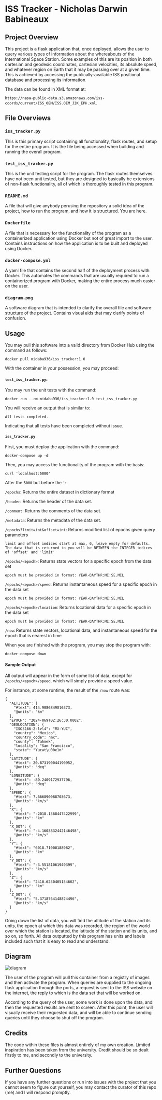# ISS Tracker - Nicholas Darwin Babineaux
## Project Overview
This project is a flask application that, once deployed, allows the user to query various types of information about the whereabouts of the International Space Station. Some examples of this are its position in both cartesian and geodesic coordinates, cartesian velocities, its absolute speed, and whatever region on Earth that it may be passing over at a given time. This is achieved by accessing the publically-available ISS positional database and processing its information.

The data can be found in XML format at: 

```https://nasa-public-data.s3.amazonaws.com/iss-coords/current/ISS_OEM/ISS.OEM_J2K_EPH.xml```.
## File Overviews
### ```iss_tracker.py```
This is this primary script containing all functionality, flask routes, and setup for the entire program. It is the file being accessed when building and running the overall program.
### ```test_iss_tracker.py```
This is the unit testing script for the program. The flask routes themselves have not been unit tested, but they are designed to basically be extensions of non-flask functionality, all of which is thoroughly tested in this program.
### ```README.md```
A file that will give anybody perusing the repository a solid idea of the project, how to run the program, and how it is structured. You are here.
### ```Dockerfile```
A file that is necessary for the functionality of the program as a containerized application using Docker but not of great import to the user. Contains instructions on how the application is to be built and deployed using Docker.
### ```docker-compose.yml```
A yaml file that contains the second half of the deployment process with Docker. This automates the commands that are usually required to run a containerized program with Docker, making the entire process much easier on the user. 
### ```diagram.png```
A software diagram that is intended to clarify the overall file and software structure of the project. Contains visual aids that may clarify points of confusion. 
## Usage
You may pull this software into a valid directory from Docker Hub using the command as follows: 
```
docker pull nidaba936/iss_tracker:1.0
```


With the container in your possession, you may proceed:

#### ```test_iss_tracker.py```:

You may run the unit tests with the command: 

```
docker run --rm nidaba936/iss_tracker:1.0 test_iss_tracker.py
```

You will receive an output that is similar to:
```
All tests completed.
```
Indicating that all tests have been completed without issue.

#### ```iss_tracker.py```

First, you must deploy the application with the command:
```
docker-compose up -d
```

Then, you may access the functionality of the program with the basis:
```
curl 'localhost:5000'
```
After the `5000` but before the ```'```:

`/epochs`: Returns the entire dataset in dictionary format

`/header`: Returns the header of the data set.

`/comment`: Returns the comments of the data set.

`/metadata`: Returns the metadata of the data set.

`/epochs?limit=int&offset=int`: Returns modified list of epochs given query parameters
```
limit and offset indices start at max, 0, leave empty for defaults.
The data that is returned to you will be BETWEEN the INTEGER indices of 'offset' and 'limit'

```

`/epochs/<epoch>`: Returns state vectors for a specific epoch from the data set
    
    epoch must be provided in format: YEAR-DAYTHR:MI:SE.MIL

`/epochs/<epoch>/speed`: Returns instantaneous speed for a specific epoch in the data set
```
epoch must be provided in format: YEAR-DAYTHR:MI:SE.MIL
```

`/epochs/<epoch>/location`: Returns locational data for a specific epoch in the data set
```
epoch must be provided in format: YEAR-DAYTHR:MI:SE.MIL
```

`/now`: Returns state vectors, locational data, and instantaneous speed for the epoch  that is nearest in time

When you are finished with the program, you may stop the program with:
```
docker-compose down
```
#### Sample Output

All output will appear in the form of some list of data, except for `/epochs/<epoch>/speed`, which will simply provide a speed value.

For instance, at some runtime, the result of the `/now` route was:

```
{
  "ALTITUDE": {
    "#text": 414.9086849816373,
    "@units": "km"
  },
  "EPOCH": "2024-069T02:26:30.000Z",
  "GEOLOCATION": {
    "ISO3166-2-lvl4": "MX-YUC",
    "country": "Mexico",
    "country_code": "mx",
    "county": "Tahmek",
    "locality": "San Francisco",
    "state": "Yucat\u00e1n"
  },
  "LATITUDE": {
    "#text": 20.873190044190952,
    "@units": "deg"
  },
  "LONGITUDE": {
    "#text": -89.2409172937796,
    "@units": "deg"
  },
  "SPEED": {
    "#text": 7.666890088703673,
    "@units": "km/s"
  },
  "X": {
    "#text": "-2018.1368447422999",
    "@units": "km"
  },
  "X_DOT": {
    "#text": "-4.1603832442146498",
    "@units": "km/s"
  },
  "Y": {
    "#text": "6018.71000188982",
    "@units": "km"
  },
  "Y_DOT": {
    "#text": "-3.55181061949399",
    "@units": "km/s"
  },
  "Z": {
    "#text": "2410.6230405154602",
    "@units": "km"
  },
  "Z_DOT": {
    "#text": "5.3718764148824496",
    "@units": "km/s"
  }
}
```
Going down the list of data, you will find the altitude of the station and its units, the epoch at which this data was recorded, the region of the world over which the station is located, the latitude of the station and its units, and so on, so forth. All data outputted by this program has units and labels included such that it is easy to read and understand.
## Diagram
![diagram](https://github.com/ni-da-ba/iss_tracker/assets/142941255/04bbbea3-6990-47cd-a2fe-9fa87c4ce8e9)

The user of the program will pull this container from a registry of images and then activate the program. When queries are supplied to the ongoing flask application through the ports, a request is sent to the ISS website on the internet, the reply to which is the data set that will be worked on.

According to the query of the user, some work is done upon the data, and then the requested results are sent to screen. After this point, the user will visually receive their requested data, and will be able to continue sending queries until they choose to shut off the program.

## Credits
The code within these files is almost entirely of my own creation. Limited inspiration has been taken from the university. Credit should be so dealt firstly to me, and secondly to the university.
## Further Questions
If you have any further questions or run into issues with the project that you cannot seem to figure out yourself, you may contact the curator of this repo (me) and I will respond promptly.
